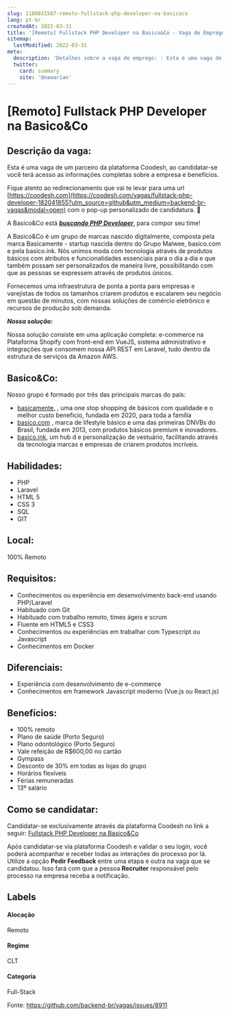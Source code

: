 ```yaml
---
slug: 1188031507-remoto-fullstack-php-developer-na-basicoco
lang: pt-br
createdAt: 2022-03-31
title: '[Remoto] Fullstack PHP Developer na Basico&Co - Vaga de Emprego'
sitemap:
  lastModified: 2022-03-31
meta:
  description: 'Detalhes sobre a vaga de emprego: : Esta é uma vaga de um parceiro da plataforma Coodesh, ao candidatar-se você terá acesso as informações completas sobre a empresa e benefícios.  Fique atento ao redirecionamento que vai te levar para uma url [https://coodesh.com](https://coodesh.com/vagas/fullstack-php-developer-182041855?utm_source=github&utm_medium=backend-br-vagas&modal=open) com o pop-up personalizado de candidatura. 👋 <p>A Basico&amp;Co está <strong><em><ins>buscando PHP Developer</ins></em></strong>, para compor seu time!</p> <p>A Basico&amp;Co é um grupo de marcas nascido digitalmente, composta pela marca Basicamente - startup nascida dentro do Grupo Malwee, basico.com e pela basico.ink. Nós unimos moda com tecnologia através de produtos básicos com atributos e funcionalidades essenciais para o dia a dia e que também possam ser personalizados de maneira livre, possibilitando com que as pessoas se expressem através de produtos únicos.</p> <p>Fornecemos uma infraestrutura de ponta a ponta para empresas e varejistas de todos os tamanhos criarem produtos e escalarem seu negócio em questão de minutos, com nossas soluções de comércio eletrônico e recursos de produção sob demanda.</p> <p><strong><em>Nossa solução:</em></strong></p> <p>Nossa solução consiste em uma aplicação completa: e-commerce na Plataforma Shopify com front-end em VueJS, sistema administrativo e integrações que consomem nossa API REST em Laravel, tudo dentro da estrutura de serviços da Amazon AWS.</p>'
  twitter:
    card: summary
    site: '@nawarian'
---
```


# [Remoto] Fullstack PHP Developer na Basico&Co

## Descrição da vaga: 
Esta é uma vaga de um parceiro da plataforma Coodesh, ao candidatar-se você terá acesso as informações completas sobre a empresa e benefícios.


Fique atento ao redirecionamento que vai te levar para uma url [https://coodesh.com](https://coodesh.com/vagas/fullstack-php-developer-182041855?utm_source=github&utm_medium=backend-br-vagas&modal=open) com o pop-up personalizado de candidatura. 👋
<p>A Basico&amp;Co está <strong><em><ins>buscando PHP Developer</ins></em></strong>, para compor seu time!</p>
<p>A Basico&amp;Co é um grupo de marcas nascido digitalmente, composta pela marca Basicamente - startup nascida dentro do Grupo Malwee, basico.com e pela basico.ink. Nós unimos moda com tecnologia através de produtos básicos com atributos e funcionalidades essenciais para o dia a dia e que também possam ser personalizados de maneira livre, possibilitando com que as pessoas se expressem através de produtos únicos.</p>
<p>Fornecemos uma infraestrutura de ponta a ponta para empresas e varejistas de todos os tamanhos criarem produtos e escalarem seu negócio em questão de minutos, com nossas soluções de comércio eletrônico e recursos de produção sob demanda.</p>
<p><strong><em>Nossa solução:</em></strong></p>
<p>Nossa solução consiste em uma aplicação completa: e-commerce na Plataforma Shopify com front-end em VueJS, sistema administrativo e integrações que consomem nossa API REST em Laravel, tudo dentro da estrutura de serviços da Amazon AWS.</p>

## Basico&Co: 
 <p>Nosso grupo é formado por três das principais marcas do país:</p>
<ul>
<li><a href="https://basicamente.com/" target="_blank">basicamente.</a> , uma one stop shopping de básicos com qualidade e o melhor custo beneficio, fundada em 2020, para toda a família</li>
<li><a href="https://www.basico.com/" target="_blank">basico.com</a> , marca de lifestyle básico e uma das primeiras DNVBs do Brasil, fundada em 2013, com produtos básicos premium e inovadores.</li>
<li><a href="https://basico.ink/" target="_blank">basico.ink</a>, um hub d e personalização de vestuário, facilitando através da tecnologia marcas e empresas de criarem produtos incríveis.</li>
</ul>
</p>

 ## Habilidades: 
 - PHP 
- Laravel 
- HTML 5 
- CSS 3 
- SQL 
- GIT
## Local: 
 100% Remoto
## Requisitos: 
 - Conhecimentos ou experiência em desenvolvimento back-end usando PHP/Laravel 
- Habituado com Git 
- Habituado com trabalho remoto, times ágeis e scrum 
- Fluente em HTML5 e CSS3 
- Conhecimentos ou experiências em trabalhar com Typescript ou Javascript 
- Conhecimentos em Docker
## Diferenciais: 
 - Experiência com desenvolvimento de e-commerce 
- Conhecimentos em framework Javascript moderno (Vue.js ou React.js) 
## Benefícios: 
 - 100% remoto 
- Plano de saúde (Porto Seguro) 
- Plano odontológico (Porto Seguro) 
- Vale refeição de R$600,00 no cartão 
- Gympass 
- Desconto de 30% em todas as lojas do grupo 
- Horários flexíveis 
- Férias remuneradas 
- 13º salário
## Como se candidatar:
Candidatar-se exclusivamente através da plataforma Coodesh no link a seguir: [Fullstack PHP Developer na Basico&Co](https://coodesh.com/vagas/fullstack-php-developer-182041855?utm_source=github&utm_medium=backend-br-vagas&modal=open)


Após candidatar-se via plataforma Coodesh e validar o seu login, você poderá acompanhar e receber todas as interações do processo por lá. Utilize a opção **Pedir Feedback** entre uma etapa e outra na vaga que se candidatou. Isso fará com que a pessoa **Recruiter** responsável pelo processo na empresa receba a notificação.
## Labels
#### Alocação
Remoto
#### Regime
CLT
#### Categoria
Full-Stack

Fonte: https://github.com/backend-br/vagas/issues/8911